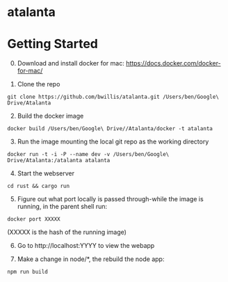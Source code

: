 # atalanta

# Getting Started

0. Download and install docker for mac: https://docs.docker.com/docker-for-mac/

1. Clone the repo
```
git clone https://github.com/bwillis/atalanta.git /Users/ben/Google\ Drive/Atalanta
```

2. Build the docker image
```
docker build /Users/ben/Google\ Drive//Atalanta/docker -t atalanta
```

3. Run the image mounting the local git repo as the working directory
```
docker run -t -i -P --name dev -v /Users/ben/Google\ Drive/Atalanta:/atalanta atalanta
```

4. Start the webserver
```
cd rust && cargo run
```

5. Figure out what port locally is passed through-while the image is running, in the parent shell run:
```
docker port XXXXX
```
(XXXXX is the hash of the running image)

6. Go to http://localhost:YYYY to view the webapp

7. Make a change in node/*, the rebuild the node app:
```
npm run build
```
